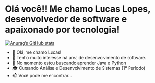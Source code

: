 <h1>Olá você!! Me chamo Lucas Lopes, desenvolvedor de software e apaixonado por tecnologia!</h1>

[![Anurag's GitHub stats](https://github-readme-stats.vercel.app/api?LucasPTe=anuraghazra)](https://github.com/anuraghazra/github-readme-stats)

- 👋 Olá, me chamo Lucas!
- 👀 Tenho muito interesse ná area de desenvolvimento de software.
- 🌱 No momento estou buscando aprender Java e Python
- 🎓 Cursando Análise e Desenvolvimento de Sistemas (1º Período)
- 📫 Você pode me encontrar...

<!---
LucasPTe/LucasPTe is a ✨ special ✨ repository because its `README.md` (this file) appears on your GitHub profile.
You can click the Preview link to take a look at your changes.
--->
